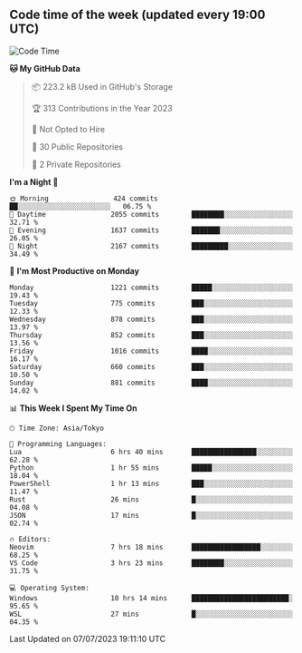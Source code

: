## Code time of the week (updated every 19:00 UTC)

<!--START_SECTION:waka-->
![Code Time](http://img.shields.io/badge/Code%20Time-1%2C925%20hrs%2020%20mins-blue)

**🐱 My GitHub Data** 

> 📦 223.2 kB Used in GitHub's Storage 
 > 
> 🏆 313 Contributions in the Year 2023
 > 
> 🚫 Not Opted to Hire
 > 
> 📜 30 Public Repositories 
 > 
> 🔑 2 Private Repositories 
 > 
**I'm a Night 🦉** 

```text
🌞 Morning                424 commits         ██░░░░░░░░░░░░░░░░░░░░░░░   06.75 % 
🌆 Daytime                2055 commits        ████████░░░░░░░░░░░░░░░░░   32.71 % 
🌃 Evening                1637 commits        ███████░░░░░░░░░░░░░░░░░░   26.05 % 
🌙 Night                  2167 commits        █████████░░░░░░░░░░░░░░░░   34.49 % 
```
📅 **I'm Most Productive on Monday** 

```text
Monday                   1221 commits        █████░░░░░░░░░░░░░░░░░░░░   19.43 % 
Tuesday                  775 commits         ███░░░░░░░░░░░░░░░░░░░░░░   12.33 % 
Wednesday                878 commits         ███░░░░░░░░░░░░░░░░░░░░░░   13.97 % 
Thursday                 852 commits         ███░░░░░░░░░░░░░░░░░░░░░░   13.56 % 
Friday                   1016 commits        ████░░░░░░░░░░░░░░░░░░░░░   16.17 % 
Saturday                 660 commits         ███░░░░░░░░░░░░░░░░░░░░░░   10.50 % 
Sunday                   881 commits         ████░░░░░░░░░░░░░░░░░░░░░   14.02 % 
```


📊 **This Week I Spent My Time On** 

```text
🕑︎ Time Zone: Asia/Tokyo

💬 Programming Languages: 
Lua                      6 hrs 40 mins       ████████████████░░░░░░░░░   62.28 % 
Python                   1 hr 55 mins        █████░░░░░░░░░░░░░░░░░░░░   18.04 % 
PowerShell               1 hr 13 mins        ███░░░░░░░░░░░░░░░░░░░░░░   11.47 % 
Rust                     26 mins             █░░░░░░░░░░░░░░░░░░░░░░░░   04.08 % 
JSON                     17 mins             █░░░░░░░░░░░░░░░░░░░░░░░░   02.74 % 

🔥 Editors: 
Neovim                   7 hrs 18 mins       █████████████████░░░░░░░░   68.25 % 
VS Code                  3 hrs 23 mins       ████████░░░░░░░░░░░░░░░░░   31.75 % 

💻 Operating System: 
Windows                  10 hrs 14 mins      ████████████████████████░   95.65 % 
WSL                      27 mins             █░░░░░░░░░░░░░░░░░░░░░░░░   04.35 % 
```


 Last Updated on 07/07/2023 19:11:10 UTC
<!--END_SECTION:waka-->